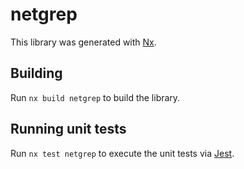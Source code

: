 # netgrep

This library was generated with [Nx](https://nx.dev).

## Building

Run `nx build netgrep` to build the library.

## Running unit tests

Run `nx test netgrep` to execute the unit tests via [Jest](https://jestjs.io).
